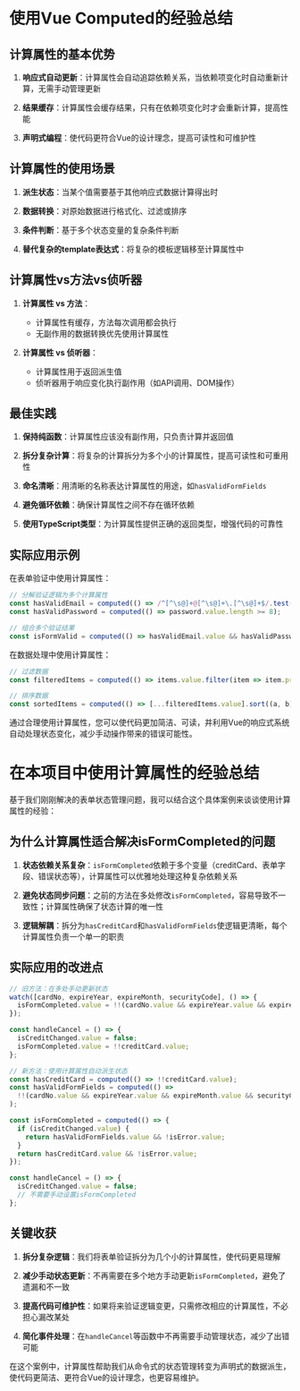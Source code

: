 # 使用Vue Computed的经验总结

## 计算属性的基本优势

1. **响应式自动更新**：计算属性会自动追踪依赖关系，当依赖项变化时自动重新计算，无需手动管理更新
   
2. **结果缓存**：计算属性会缓存结果，只有在依赖项变化时才会重新计算，提高性能

3. **声明式编程**：使代码更符合Vue的设计理念，提高可读性和可维护性

## 计算属性的使用场景

1. **派生状态**：当某个值需要基于其他响应式数据计算得出时
   
2. **数据转换**：对原始数据进行格式化、过滤或排序

3. **条件判断**：基于多个状态变量的复杂条件判断

4. **替代复杂的template表达式**：将复杂的模板逻辑移至计算属性中

## 计算属性vs方法vs侦听器

1. **计算属性 vs 方法**：
   - 计算属性有缓存，方法每次调用都会执行
   - 无副作用的数据转换优先使用计算属性

2. **计算属性 vs 侦听器**：
   - 计算属性用于返回派生值
   - 侦听器用于响应变化执行副作用（如API调用、DOM操作）

## 最佳实践

1. **保持纯函数**：计算属性应该没有副作用，只负责计算并返回值

2. **拆分复杂计算**：将复杂的计算拆分为多个小的计算属性，提高可读性和可重用性
   
3. **命名清晰**：用清晰的名称表达计算属性的用途，如`hasValidFormFields`
   
4. **避免循环依赖**：确保计算属性之间不存在循环依赖

5. **使用TypeScript类型**：为计算属性提供正确的返回类型，增强代码的可靠性

## 实际应用示例

在表单验证中使用计算属性：
```typescript
// 分解验证逻辑为多个计算属性
const hasValidEmail = computed(() => /^[^\s@]+@[^\s@]+\.[^\s@]+$/.test(email.value));
const hasValidPassword = computed(() => password.value.length >= 8);

// 组合多个验证结果
const isFormValid = computed(() => hasValidEmail.value && hasValidPassword.value);
```

在数据处理中使用计算属性：
```typescript
// 过滤数据
const filteredItems = computed(() => items.value.filter(item => item.price > 100));

// 排序数据
const sortedItems = computed(() => [...filteredItems.value].sort((a, b) => a.price - b.price));
```

通过合理使用计算属性，您可以使代码更加简洁、可读，并利用Vue的响应式系统自动处理状态变化，减少手动操作带来的错误可能性。

# 在本项目中使用计算属性的经验总结

基于我们刚刚解决的表单状态管理问题，我可以结合这个具体案例来谈谈使用计算属性的经验：

## 为什么计算属性适合解决isFormCompleted的问题

1. **状态依赖关系复杂**：`isFormCompleted`依赖于多个变量（creditCard、表单字段、错误状态等），计算属性可以优雅地处理这种复杂依赖关系

2. **避免状态同步问题**：之前的方法在多处修改`isFormCompleted`，容易导致不一致性；计算属性确保了状态计算的唯一性

3. **逻辑解耦**：拆分为`hasCreditCard`和`hasValidFormFields`使逻辑更清晰，每个计算属性负责一个单一的职责

## 实际应用的改进点

```typescript
// 旧方法：在多处手动更新状态
watch([cardNo, expireYear, expireMonth, securityCode], () => {
  isFormCompleted.value = !!(cardNo.value && expireYear.value && expireMonth.value && securityCode.value);
});

const handleCancel = () => {
  isCreditChanged.value = false;
  isFormCompleted.value = !!creditCard.value;
};

// 新方法：使用计算属性自动派生状态
const hasCreditCard = computed(() => !!creditCard.value);
const hasValidFormFields = computed(() => 
  !!(cardNo.value && expireYear.value && expireMonth.value && securityCode.value)
);

const isFormCompleted = computed(() => {
  if (isCreditChanged.value) {
    return hasValidFormFields.value && !isError.value;
  }
  return hasCreditCard.value && !isError.value;
});

const handleCancel = () => {
  isCreditChanged.value = false;
  // 不需要手动设置isFormCompleted
};
```

## 关键收获

1. **拆分复杂逻辑**：我们将表单验证拆分为几个小的计算属性，使代码更易理解
   
2. **减少手动状态更新**：不再需要在多个地方手动更新`isFormCompleted`，避免了遗漏和不一致
   
3. **提高代码可维护性**：如果将来验证逻辑变更，只需修改相应的计算属性，不必担心漏改某处
   
4. **简化事件处理**：在`handleCancel`等函数中不再需要手动管理状态，减少了出错可能

在这个案例中，计算属性帮助我们从命令式的状态管理转变为声明式的数据派生，使代码更简洁、更符合Vue的设计理念，也更容易维护。
